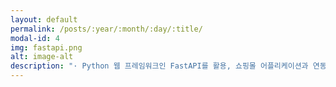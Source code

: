 ```yaml
---
layout: default
permalink: /posts/:year/:month/:day/:title/
modal-id: 4
img: fastapi.png
alt: image-alt
description: "· Python 웹 프레임워크인 FastAPI를 활용, 쇼핑몰 어플리케이션과 연동하는 API 서버<br/><br/>·주요 기능<br/>회원가입, 로그인 등 기본적인 회원 관리 기능뿐만이 아니라, 쇼핑몰 어플리케이션에 필요한 전반적인 기능들(제품 구매, 제품 정보 표기, 커뮤니티 기능 등) 또한 포함<br/><br/>· 기술 스택<br/>[백엔드] Docker, Mysql, Redis, S3, EC2, Loadbalancer<br/>[프론트엔드] Kotlin<br/><br/>· 느낀 점<br/>본 API 서버를 만들면서 백엔드쪽에 대한 지식을 다방면으로 향상시킬 수 있는 소중한 경험을 가질 수 있었습니다.<br/>비록 시작부터 마무리 단계까지 독학으로 진행하여 아직 많은 부족함이 있지만 이렇게 배워나가는 경험이 저에겐 상당한 재미로 느껴져 이러한 문제점들은 백엔드 경험을 쌓으면서 해결할 수 있을 것이라고 예상하고 있습니다."
---
```

